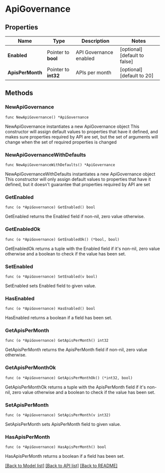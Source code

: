 # ApiGovernance

## Properties

Name | Type | Description | Notes
------------ | ------------- | ------------- | -------------
**Enabled** | Pointer to **bool** | API Governance enabled | [optional] [default to false]
**ApisPerMonth** | Pointer to **int32** | APIs per month | [optional] [default to 20]

## Methods

### NewApiGovernance

`func NewApiGovernance() *ApiGovernance`

NewApiGovernance instantiates a new ApiGovernance object
This constructor will assign default values to properties that have it defined,
and makes sure properties required by API are set, but the set of arguments
will change when the set of required properties is changed

### NewApiGovernanceWithDefaults

`func NewApiGovernanceWithDefaults() *ApiGovernance`

NewApiGovernanceWithDefaults instantiates a new ApiGovernance object
This constructor will only assign default values to properties that have it defined,
but it doesn't guarantee that properties required by API are set

### GetEnabled

`func (o *ApiGovernance) GetEnabled() bool`

GetEnabled returns the Enabled field if non-nil, zero value otherwise.

### GetEnabledOk

`func (o *ApiGovernance) GetEnabledOk() (*bool, bool)`

GetEnabledOk returns a tuple with the Enabled field if it's non-nil, zero value otherwise
and a boolean to check if the value has been set.

### SetEnabled

`func (o *ApiGovernance) SetEnabled(v bool)`

SetEnabled sets Enabled field to given value.

### HasEnabled

`func (o *ApiGovernance) HasEnabled() bool`

HasEnabled returns a boolean if a field has been set.

### GetApisPerMonth

`func (o *ApiGovernance) GetApisPerMonth() int32`

GetApisPerMonth returns the ApisPerMonth field if non-nil, zero value otherwise.

### GetApisPerMonthOk

`func (o *ApiGovernance) GetApisPerMonthOk() (*int32, bool)`

GetApisPerMonthOk returns a tuple with the ApisPerMonth field if it's non-nil, zero value otherwise
and a boolean to check if the value has been set.

### SetApisPerMonth

`func (o *ApiGovernance) SetApisPerMonth(v int32)`

SetApisPerMonth sets ApisPerMonth field to given value.

### HasApisPerMonth

`func (o *ApiGovernance) HasApisPerMonth() bool`

HasApisPerMonth returns a boolean if a field has been set.


[[Back to Model list]](../README.md#documentation-for-models) [[Back to API list]](../README.md#documentation-for-api-endpoints) [[Back to README]](../README.md)


